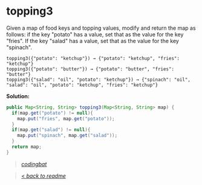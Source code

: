 # topping3

Given a map of food keys and topping values, modify and return the map as follows: if the key "potato" has a value, set that as the value for the key "fries". If the key "salad" has a value, set that as the value for the key "spinach".

```
topping3({"potato": "ketchup"}) → {"potato": "ketchup", "fries": "ketchup"}
topping3({"potato": "butter"}) → {"potato": "butter", "fries": "butter"}
topping3({"salad": "oil", "potato": "ketchup"}) → {"spinach": "oil", "salad": "oil", "potato": "ketchup", "fries": "ketchup"}
```

**Solution:**

```java
public Map<String, String> topping3(Map<String, String> map) {
  if(map.get("potato") != null){
    map.put("fries", map.get("potato"));
  }
  if(map.get("salad") != null){
    map.put("spinach", map.get("salad"));
  }
  return map;
}
```

> _[codingbat](https://codingbat.com/prob/p128461)_

> [< _back to readme_](/README.md)